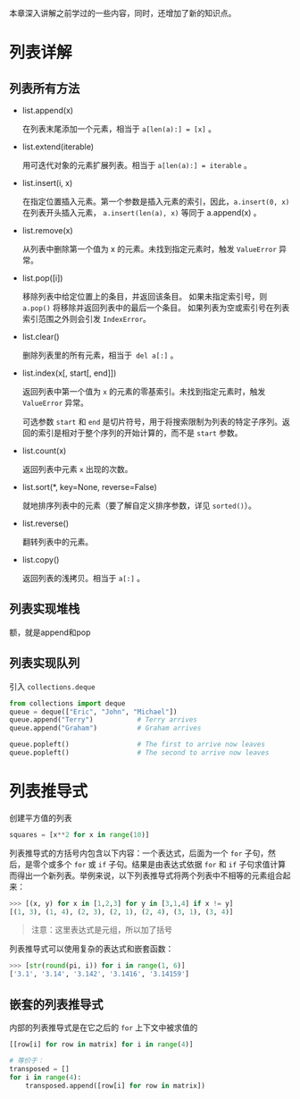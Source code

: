 本章深入讲解之前学过的一些内容，同时，还增加了新的知识点。
# 列表详解
## 列表所有方法
- list.append(x)

    在列表末尾添加一个元素，相当于 `a[len(a):] = [x]` 。

- list.extend(iterable)

    用可迭代对象的元素扩展列表。相当于 `a[len(a):] = iterable` 。

- list.insert(i, x)

    在指定位置插入元素。第一个参数是插入元素的索引，因此，`a.insert(0, x)` 在列表开头插入元素， `a.insert(len(a), x)` 等同于 a.append(x) 。

- list.remove(x)

    从列表中删除第一个值为 x 的元素。未找到指定元素时，触发 `ValueError` 异常。

- list.pop([i])

    移除列表中给定位置上的条目，并返回该条目。 如果未指定索引号，则 `a.pop()` 将移除并返回列表中的最后一个条目。 如果列表为空或索引号在列表索引范围之外则会引发 `IndexError`。

- list.clear()

    删除列表里的所有元素，相当于` del a[:]` 。

- list.index(x[, start[, end]])

    返回列表中第一个值为 `x` 的元素的零基索引。未找到指定元素时，触发 `ValueError` 异常。

    可选参数 `start` 和 `end` 是切片符号，用于将搜索限制为列表的特定子序列。返回的索引是相对于整个序列的开始计算的，而不是 `start` 参数。

- list.count(x)

    返回列表中元素 `x` 出现的次数。

- list.sort(*, key=None, reverse=False)

    就地排序列表中的元素（要了解自定义排序参数，详见 `sorted()`）。

- list.reverse()

    翻转列表中的元素。

- list.copy()

    返回列表的浅拷贝。相当于 `a[:]` 。

## 列表实现堆栈
额，就是append和pop

## 列表实现队列
引入 `collections.deque`
```python
from collections import deque
queue = deque(["Eric", "John", "Michael"])
queue.append("Terry")           # Terry arrives
queue.append("Graham")          # Graham arrives

queue.popleft()                 # The first to arrive now leaves
queue.popleft()                 # The second to arrive now leaves
```

# 列表推导式
创建平方值的列表
```python
squares = [x**2 for x in range(10)]
```
列表推导式的方括号内包含以下内容：一个表达式，后面为一个 `for` 子句，然后，是零个或多个 `for` 或 `if` 子句。结果是由表达式依据 `for` 和 `if` 子句求值计算而得出一个新列表。举例来说，以下列表推导式将两个列表中不相等的元素组合起来：
```python
>>> [(x, y) for x in [1,2,3] for y in [3,1,4] if x != y]
[(1, 3), (1, 4), (2, 3), (2, 1), (2, 4), (3, 1), (3, 4)]
```
> 注意：这里表达式是元组，所以加了括号

列表推导式可以使用复杂的表达式和嵌套函数：
```python
>>> [str(round(pi, i)) for i in range(1, 6)]
['3.1', '3.14', '3.142', '3.1416', '3.14159']
```

## 嵌套的列表推导式
内部的列表推导式是在它之后的 `for` 上下文中被求值的
```python
[[row[i] for row in matrix] for i in range(4)]

# 等价于：
transposed = []
for i in range(4):
    transposed.append([row[i] for row in matrix])
```

